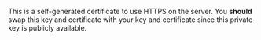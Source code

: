 This is a self-generated certificate to use HTTPS on the server. You **should** swap this key and certificate with your key and certificate since this private key is publicly available.  